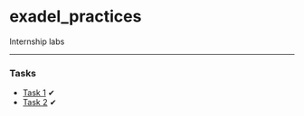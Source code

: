 # exadel_practices
Internship labs

---

### Tasks

- [Task 1](./Task1/README.md) ✔
- [Task 2](./Task2/README.md) ✔
